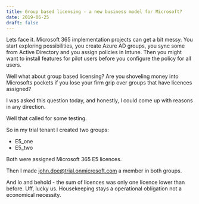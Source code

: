 ```yaml
---
title: Group based licensing - a new business model for Microsoft?
date: 2019-06-25
draft: false
---
```


Lets face it. Microsoft 365 implementation projects can get a bit messy. You start exploring possibilities, you create Azure AD groups, you sync some from Active Directory and you assign policies in Intune. Then you might want to install features for pilot users before you configure the policy for all users.

Well what about group based licensing? Are you shoveling money into Microsofts pockets if you lose your firm grip over groups that have licences assigned? 

I was asked this question today, and honestly, I could come up with reasons in any direction. 

Well that called for some testing. 

So in my trial tenant I created two groups:
- E5_one
- E5_two

Both were assigned Microsoft 365 E5 licences. 

Then I made john.doe@trial.onmicrosoft.com a member in both groups. 

And lo and behold - the sum of licences was only one licence lower than before. Uff, lucky us. Housekeeping stays a operational obligation not a economical necessity. 